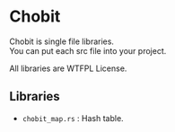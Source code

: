 Chobit
======

Chobit is single file libraries.  
You can put each src file into your project.

All libraries are WTFPL License.

Libraries
---------

* `chobit_map.rs` : Hash table.
